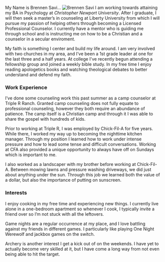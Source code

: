 My Name is Brennen Savi...
![Brennen Savi](https://brenanabread99.github.io/Brenanabread/images/Profile_Image_50.jpg)
 I am working towards attaining my BA in Psychology at _Christopher Newport University_. After I graduate, I will then seek a master’s in counseling at Liberty University from which I will pursue my passion of helping others through becoming a Licensed Professional Counselor. I currently have a mentor who is guiding me through school and is instructing me on how to be a Christian and a counselor in a secular enviroment.

My faith is something I center and build my life around. I am very involved with two churches in my area, and I’ve been a 1st grade leader at one for the last three and a half years. At college I've recently begun attending a fellowship group and joined a weekly bible study. In my free time I enjoy reading apologetics books and watching theological debates to better understand and defend my faith.

### Work Experience
I’ve done some counseling work this past summer as a camp counselor at Triple R Ranch. Granted camp counseling does not fully equate to professional counseling, however they both require an abundance of patience. The camp itself is a Christian camp and through it I was able to share the gospel with hundreds of kids.

Prior to working at Triple R, I was employed by Chick-Fil-A for five years. While there, I worked my way up to becoming the nighttime kitchen manager. Through my position I learned how to work under intense pressure and how to lead some tense and difficult conversations. Working at CFA also provided a unique opportunity to always have off on Sundays which is important to me.

I also worked as a landscaper with my brother before working at Chick-Fil-A. Between mowing lawns and pressure washing driveways, we did just about anything under the sun. Through this job we learned both the value of a dollar, but also the importance of putting on sunscreen.

### Interests
I enjoy cooking in my free time and experiencing new things. I currently live alone in a one-bedroom apartment so whenever I cook, I typically invite a friend over so I’m not stuck with all the leftovers.

Game nights are a regular occurrence at my place, and I love battling against my friends in different games. I particularly like playing One Night Werewolf and jackbox games on the switch. 

Archery is another interest I get a kick out of on the weekends. I have yet to actually become very skilled at it, but I have come a long way from not even being able to hit the target.
